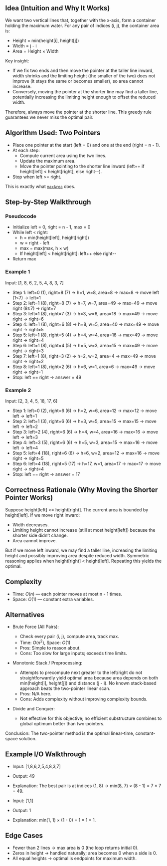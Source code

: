 
## Idea (Intuition and Why It Works)

We want two vertical lines that, together with the x-axis, form a container holding the maximum water. For any pair of indices (i, j), the container area is:

- Height = min(height[i], height[j])
- Width = j - i
- Area = Height × Width

Key insight:
- If we fix two ends and then move the pointer at the taller line inward, width shrinks and the limiting height (the smaller of the two) does not improve (it stays the same or becomes smaller), so area cannot increase.
- Conversely, moving the pointer at the shorter line may find a taller line, potentially increasing the limiting height enough to offset the reduced width.

Therefore, always move the pointer at the shorter line. This greedy rule guarantees we never miss the optimal pair.

## Algorithm Used: Two Pointers

- Place one pointer at the start (left = 0) and one at the end (right = n - 1).
- At each step:
  - Compute current area using the two lines.
  - Update the maximum area.
  - Move the pointer pointing to the shorter line inward (left++ if height[left] < height[right], else right--).
- Stop when left >= right.

This is exactly what [`maxArea`](011%20-%20Container%20With%20Most%20Water/code.js) does.

## Step-by-Step Walkthrough

### Pseudocode
- Initialize left = 0, right = n - 1, max = 0
- While left < right:
  - h = min(height[left], height[right])
  - w = right - left
  - max = max(max, h × w)
  - If height[left] < height[right]: left++ else right--
- Return max

### Example 1
Input: [1, 8, 6, 2, 5, 4, 8, 3, 7]

- Step 1: left=0 (1), right=8 (7) → h=1, w=8, area=8 → max=8 → move left (1<7) → left=1
- Step 2: left=1 (8), right=8 (7) → h=7, w=7, area=49 → max=49 → move right (8≥7) → right=7
- Step 3: left=1 (8), right=7 (3) → h=3, w=6, area=18 → max=49 → move right → right=6
- Step 4: left=1 (8), right=6 (8) → h=8, w=5, area=40 → max=49 → move right → right=5
- Step 5: left=1 (8), right=5 (4) → h=4, w=4, area=16 → max=49 → move right → right=4
- Step 6: left=1 (8), right=4 (5) → h=5, w=3, area=15 → max=49 → move right → right=3
- Step 7: left=1 (8), right=3 (2) → h=2, w=2, area=4 → max=49 → move right → right=2
- Step 8: left=1 (8), right=2 (6) → h=6, w=1, area=6 → max=49 → move right → right=1
- Stop: left == right → answer = 49

### Example 2
Input: [2, 3, 4, 5, 18, 17, 6]

- Step 1: left=0 (2), right=6 (6) → h=2, w=6, area=12 → max=12 → move left → left=1
- Step 2: left=1 (3), right=6 (6) → h=3, w=5, area=15 → max=15 → move left → left=2
- Step 3: left=2 (4), right=6 (6) → h=4, w=4, area=16 → max=16 → move left → left=3
- Step 4: left=3 (5), right=6 (6) → h=5, w=3, area=15 → max=16 → move left → left=4
- Step 5: left=4 (18), right=6 (6) → h=6, w=2, area=12 → max=16 → move right → right=5
- Step 6: left=4 (18), right=5 (17) → h=17, w=1, area=17 → max=17 → move right → right=4
- Stop: left == right → answer = 17

## Correctness Rationale (Why Moving the Shorter Pointer Works)

Suppose height[left] <= height[right]. The current area is bounded by height[left]. If we move right inward:
- Width decreases.
- Limiting height cannot increase (still at most height[left]) because the shorter side didn’t change.
- Area cannot improve.

But if we move left inward, we may find a taller line, increasing the limiting height and possibly improving area despite reduced width. Symmetric reasoning applies when height[right] < height[left]. Repeating this yields the optimal.

## Complexity

- Time: $O(n)$ — each pointer moves at most n - 1 times.
- Space: $O(1)$ — constant extra variables.

## Alternatives

- Brute Force (All Pairs):
  - Check every pair (i, j), compute area, track max.
  - Time: $O(n^2)$, Space: $O(1)$
  - Pros: Simple to reason about.
  - Cons: Too slow for large inputs; exceeds time limits.

- Monotonic Stack / Preprocessing:
  - Attempts to precompute next greater to the left/right do not straightforwardly yield optimal area because area depends on both min(height[i], height[j]) and distance (j - i). No known stack-based approach beats the two-pointer linear scan.
  - Pros: N/A here.
  - Cons: Adds complexity without improving complexity bounds.

- Divide and Conquer:
  - Not effective for this objective; no efficient substructure combines to global optimum better than two-pointers.

Conclusion: The two-pointer method is the optimal linear-time, constant-space solution.

## Example I/O Walkthrough

- Input: [1,8,6,2,5,4,8,3,7]
- Output: 49
- Explanation: The best pair is at indices (1, 8) → min(8, 7) × (8 - 1) = 7 × 7 = 49.

- Input: [1,1]
- Output: 1
- Explanation: min(1, 1) × (1 - 0) = 1 × 1 = 1.

## Edge Cases

- Fewer than 2 lines → max area is 0 (the loop returns initial 0).
- Zeros in height → handled naturally; area becomes 0 when a side is 0.
- All equal heights → optimal is endpoints for maximum width.
